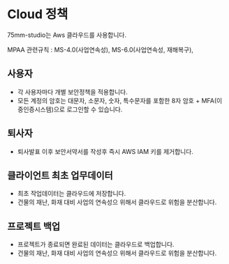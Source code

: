 # Cloud 정책
75mm-studio는 Aws 클라우드를 사용합니다.

MPAA 관련규칙 : MS-4.0(사업연속성), MS-6.0(사업연속성, 재해복구),

## 사용자
- 각 사용자마다 개별 보안정책을 적용합니다.
- 모든 계정의 암호는 대문자, 소문자, 숫자, 특수문자를 포함한 8자 암호 + MFA(이중인증시스템)으로 로그인할 수 있습니다.


## 퇴사자
- 퇴사발표 이후 보안서약서를 작성후 즉시 AWS IAM 키를 제거합니다.

## 클라이언트 최초 업무데이터
- 최초 작업데이터는 클라우드에 저장합니다.
- 건물의 재난, 화재 대비 사업의 연속성으 위해서 클라우드로 위험을 분산합니다.

## 프로젝트 백업
- 프로젝트가 종료되면 완료된 데이터는 클라우드로 백업합니다.
- 건물의 재난, 화재 대비 사업의 연속성으 위해서 클라우드로 위험을 분산합니다.
